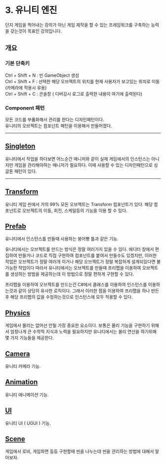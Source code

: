# 3. 유니티 엔진

단지 게임을 찍어내는 강의가 아닌 게임 제작을 할 수 있는 프레임워크를 구축하는 능력을 갖는것이 목표인 강의입니다.

## 개요

### 기본 단축키

Ctrl + Shift + N : 빈 GameObject 생성  
Ctrl + Shift + F : 선택한 해당 오브젝트의 위치를 현재 사용자가 보고있는 위치로 이동 (카메라에 적용시 유용)  
Ctrl + Shift + C : 콘솔창 ( 디버깅시 로그로 출력한 내용이 여기에 출력된다)

### Component 패턴

모든 코드를 부품화해서 관리를 한다는 디자인패턴이다.  
유니티의 오브젝트는 컴포넌트 패턴을 이용해서 만들어졌다.

---

## [Singleton](https://github.com/twozeronine/Unity_Study/tree/main/Lecture/inflearn_Rookiss/3.%20%EC%9C%A0%EB%8B%88%ED%8B%B0%20%EC%97%94%EC%A7%84/Singleton)

유니티에서 작업을 하다보면 어느순간 매니저와 같이 실제 게임에서의 인스턴스는 아니지만 게임을 관리해야하는 매니저가 필요하다. 이때 사용할 수 있는 디자인패턴으로 싱글톤 패턴이 있다.

---

## [Transform](https://github.com/twozeronine/Unity_Study/tree/main/Lecture/inflearn_Rookiss/3.%20%EC%9C%A0%EB%8B%88%ED%8B%B0%20%EC%97%94%EC%A7%84/Transform)

유니티 게임 씬에서 거의 99% 모든 오브젝트는 Transform 컴포넌트가 있다. 해당 컴포넌트로 오브젝트의 이동, 회전, 스케일등의 기능을 이용 할 수 있다.

## [Prefab](https://github.com/twozeronine/Unity_Study/tree/main/Lecture/inflearn_Rookiss/3.%20%EC%9C%A0%EB%8B%88%ED%8B%B0%20%EC%97%94%EC%A7%84/Prefab)

유니티에서 인스턴스를 만들때 사용하는 붕어빵 틀과 같은 기능.

유니티에서는 오브젝트를 만드는 방식은 정말 여러가지 있을 수 있다. 에디터 창에서 편집하여 만들거나 코드로 직접 구현하여 컴포넌트를 붙여서 만들수도 있겠지만, 이러한 작업은 오브젝트가 정말 여러개 이거나 해당 오브젝트가 정말 복잡하게 설계되있다면 불가능한 작업이다 따라서 유니티에서는 오브젝트를 만들때 프리팹을 이용하여 오브젝트를 생성하는 방법을 제공하는데 이 방법으로 정말 편하게 구현할 수 있다.

프리팹을 이용하여 오브젝트를 만드는건 C#에서 클래스를 이용하여 인스턴스를 이용하는것과 같이 상당히 유사한 로직이다. 그래서 이러한 점을 이용하여 프리팹을 하나 만든후 해당 프리팹의 값을 수정하는것으로 인스턴스에 모두 적용할 수 있다.

## [Physics](https://github.com/twozeronine/Unity_Study/tree/main/Lecture/inflearn_Rookiss/3.%20%EC%9C%A0%EB%8B%88%ED%8B%B0%20%EC%97%94%EC%A7%84/Physics)

게임에서 물리는 없어선 안될 가장 중요한 요소이다. 보통은 물리 기능을 구현하기 위해서 엄청나게 큰 수학적 지식과 노력을 필요하지만 유니티에서는 물리 연산을 하기위해 몇 가지 기능들을 제공한다.

## [Camera](https://github.com/twozeronine/Unity_Study/tree/main/Lecture/inflearn_Rookiss/3.%20%EC%9C%A0%EB%8B%88%ED%8B%B0%20%EC%97%94%EC%A7%84/Camera)

유니티 카메라 기능.

## [Animation](https://github.com/twozeronine/Unity_Study/tree/main/Lecture/inflearn_Rookiss/3.%20%EC%9C%A0%EB%8B%88%ED%8B%B0%20%EC%97%94%EC%A7%84/Animation)

유니티 애니메이션 기능.

## [UI](https://github.com/twozeronine/Unity_Study/tree/main/Lecture/inflearn_Rookiss/3.%20%EC%9C%A0%EB%8B%88%ED%8B%B0%20%EC%97%94%EC%A7%84/UI)

유니티 UI ( UGUI ) 기능.

## [Scene](https://github.com/twozeronine/Unity_Study/tree/main/Lecture/inflearn_Rookiss/3.%20%EC%9C%A0%EB%8B%88%ED%8B%B0%20%EC%97%94%EC%A7%84/UI)

게임에서 로비, 게임화면 등등 구현할때 씬을 나누는데 씬을 관리하는 방법에 대해서 알아보자.
